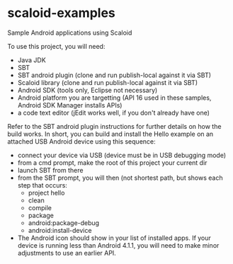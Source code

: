 scaloid-examples
================

Sample Android applications using Scaloid

To use this project, you will need:
- Java JDK
- SBT
- SBT android plugin (clone and run publish-local against it via SBT)
- Scaloid library (clone and run publish-local against it via SBT)
- Android SDK (tools only, Eclipse not necessary)
- Android platform you are targetting (API 16 used in these samples, Android SDK Manager installs APIs)
- a code text editor (jEdit works well, if you don't already have one)

Refer to the SBT android plugin instructions for further details on how the build works.
In short, you can build and install the Hello example on an attached USB Android device using this sequence:

- connect your device via USB (device must be in USB debugging mode)
- from a cmd prompt, make the root of this project your current dir
- launch SBT from there
- from the SBT prompt, you will then (not shortest path, but shows each step that occurs:
    - project hello
    - clean
    - compile
    - package
    - android:package-debug
    - android:install-device
- The Android icon should show in your list of installed apps.  If your device is running less than Android 4.1.1, you will need to make minor adjustments to use an earlier API. 
